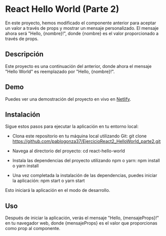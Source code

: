 
# React Hello World (Parte 2)
En este proyecto, hemos modificado el componente anterior para aceptar un valor a través de props y mostrar un mensaje personalizado. El mensaje ahora será "Hello, {nombre}!", donde {nombre} es el valor proporcionado a través de props.

## Descripción
Este proyecto es una continuación del anterior, donde ahora el mensaje "Hello World" es reemplazado por "Hello, {nombre}!".

## Demo

Puedes ver una demostración del proyecto en vivo en [Netlify](https://ejercicioreact2-helloworld2-520510.netlify.app/).

## Instalación
Sigue estos pasos para ejecutar la aplicación en tu entorno local:

- Clona este repositorio en tu máquina local utilizando Git:  git clone https://github.com/pablogonza37/EjercicioReact2_HelloWorld_parte2.git

- Navega al directorio del proyecto: cd react-hello-world

- Instala las dependencias del proyecto utilizando npm o yarn: npm install o yarn install

- Una vez completada la instalación de las dependencias, puedes iniciar la aplicación: npm start o yarn start

Esto iniciará la aplicación en el modo de desarrollo. 

## Uso
Después de iniciar la aplicación, verás el mensaje "Hello, {mensajeProps}!" en tu navegador web, donde {mensajeProps} es el valor que proporcionas como prop al componente.
